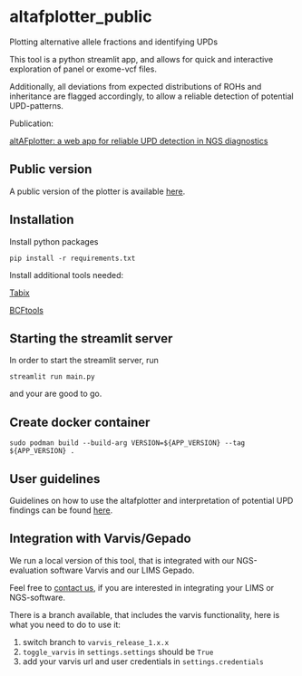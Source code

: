 # altafplotter_public

Plotting alternative allele fractions and identifying UPDs

This tool is a python streamlit app, and allows for quick and interactive exploration of panel or exome-vcf files.

Additionally, all deviations from expected distributions of ROHs and inheritance are flagged accordingly, to allow a reliable detection of potential UPD-patterns.

Publication:

[altAFplotter: a web app for reliable UPD detection in NGS diagnostics](https://www.biorxiv.org/content/10.1101/2023.08.08.546838v1)

## Public version

A public version of the plotter is available [here](https://altafplotter.uni-leipzig.de/).

## Installation

Install python packages

`pip install -r requirements.txt`

Install additional tools needed:

[Tabix](https://wiki.wubrowse.org/How_to_install_tabix)

[BCFtools](https://samtools.github.io/bcftools/howtos/install.html)

## Starting the streamlit server

In order to start the streamlit server, run

```
streamlit run main.py
```

and your are good to go.

## Create docker container

`sudo podman build --build-arg VERSION=${APP_VERSION} --tag ${APP_VERSION} .`


## User guidelines

Guidelines on how to use the altafplotter and interpretation of potential UPD findings can be found [here](https://github.com/HUGLeipzig/altafplotter/blob/main/user_guideline/user_guideline.md).

## Integration with Varvis/Gepado

We run a local version of this tool, that is integrated with our NGS-evaluation software Varvis and our LIMS Gepado.

Feel free to [contact us](mailto:hug-ito@medizin.uni-leipzig.de), if you are interested in integrating your LIMS or NGS-software.

There is a branch available, that includes the varvis functionality, here is what you need to do to use it:

1. switch branch to `varvis_release_1.x.x`
2. `toggle_varvis` in `settings.settings` should be `True`
3. add your varvis url and user credentials in `settings.credentials`
